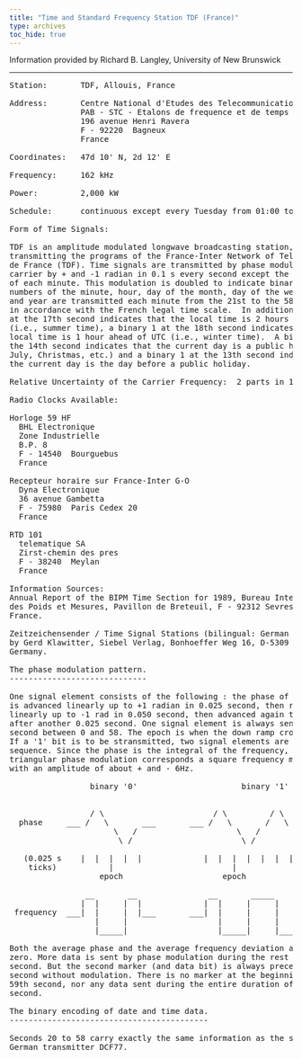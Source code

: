 ```yaml
---
title: "Time and Standard Frequency Station TDF (France)"
type: archives
toc_hide: true
---
```


Information provided by Richard B. Langley, University of New Brunswick

* * *

<pre>
Station:       TDF, Allouis, France

Address:       Centre National d'Etudes des Telecommunications
               PAB - STC - Etalons de frequence et de temps
               196 avenue Henri Ravera
               F - 92220  Bagneux
               France

Coordinates:   47d 10' N, 2d 12' E

Frequency:     162 kHz

Power:         2,000 kW

Schedule:      continuous except every Tuesday from 01:00 to 05:00 UTC

Form of Time Signals:

TDF is an amplitude modulated longwave broadcasting station,
transmitting the programs of the France-Inter Network of Telediffusion
de France (TDF). Time signals are transmitted by phase modulation of the
carrier by + and -1 radian in 0.1 s every second except the 59th second
of each minute. This modulation is doubled to indicate binary 1.  The
numbers of the minute, hour, day of the month, day of the week, month
and year are transmitted each minute from the 21st to the 58th second,
in accordance with the French legal time scale.  In addition, a binary 1
at the 17th second indicates that the local time is 2 hours ahead of UTC
(i.e., summer time), a binary 1 at the 18th second indicates when the
local time is 1 hour ahead of UTC (i.e., winter time).  A binary 1 at
the 14th second indicates that the current day is a public holiday (14
July, Christmas, etc.) and a binary 1 at the 13th second indicates that
the current day is the day before a public holiday.

Relative Uncertainty of the Carrier Frequency:  2 parts in 10^12.

Radio Clocks Available:

Horloge 59 HF
  BHL Electronique
  Zone Industrielle
  B.P. 8
  F - 14540  Bourguebus
  France

Recepteur horaire sur France-Inter G-O
  Dyna Electronique
  36 avenue Gambetta
  F - 75980  Paris Cedex 20
  France

RTD 101
  telematique SA
  Zirst-chemin des pres
  F - 38240  Meylan
  France

Information Sources:
Annual Report of the BIPM Time Section for 1989, Bureau International
des Poids et Mesures, Pavillon de Breteuil, F - 92312 Sevres Cedex,
France.

Zeitzeichensender / Time Signal Stations (bilingual: German and English)
by Gerd Klawitter, Siebel Verlag, Bonhoeffer Weg 16, D-5309  Meckenheim,
Germany.

The phase modulation pattern.
-----------------------------

One signal element consists of the following : the phase of the carrier
is advanced linearly up to +1 radian in 0.025 second, then retarded
linearly up to -1 rad in 0.050 second, then advanced again to reach zero
after another 0.025 second. One signal element is always sent at each
second between 0 and 58. The epoch is when the down ramp crosses zero.
If a '1' bit is to be stransmitted, two signal elements are sent in
sequence. Since the phase is the integral of the frequency, to this
triangular phase modulation corresponds a square frequency modulation
with an amplitude of about + and - 6Hz.

                 binary '0'                      binary '1'


                 / \                       / \         / \
  phase     ___ /   \       ___       ___ /   \       /   \       ___
                      \   /                     \   /       \   /
                       \ /                       \ /         \ /

   (0.025 s    |  |  |  |  |             |  |  |  |  |  |  |  |  |
    ticks)           |                         |
                   epoch                     epoch

                __       __               __       _____       __
               |  |     |  |             |  |     |     |     |  |
 frequency  ___|  |     |  |___       ___|  |     |     |     |  |___
                  |     |                   |     |     |     |
                  |_____|                   |_____|     |_____|

Both the average phase and the average frequency deviation are thus
zero. More data is sent by phase modulation during the rest of each
second. But the second marker (and data bit) is always preceded by 0.1
second without modulation. There is no marker at the beginning of the
59th second, nor any data sent during the entire duration of that
second.

The binary encoding of date and time data.
------------------------------------------

Seconds 20 to 58 carry exactly the same information as the signal of the
German transmitter DCF77.
</pre>
